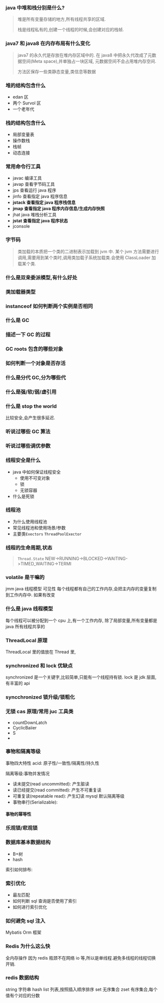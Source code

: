 ### java 中堆和栈分别是什么?

> 堆是所有变量存储的地方,所有线程共享的区域.
>
> 栈是线程私有的,创建一个线程的时候,会创建对应的栈帧.

### java7 和 java8 在内存布局有什么变化

> java7 的永久代是存放在堆内存区域中的. 在 java8 中把永久代改成了元数据空间(Meta space),并单独占一块区域, 元数据空间不会占用堆内存空间.
>
> 方法区保存一些类静态变量,类信息等数据

### 堆的结构包含什么

- edan 区
- 两个 Survol 区
- 一个老年代

### 栈的结构包含什么

- 局部变量表
- 操作数栈
- 栈帧
- 动态连接

### 常用命令行工具

- javac 编译工具
- javap 查看字节码工具
- jps 查看运行 java 程序
- jinfo 查看指定 java 程序信息
- **jstack 查看指定 java 程序栈信息**
- **jmap 查看指定 java 程序内存信息/生成内存快照**
- jhat java 堆栈分析工具
- **jstat 查看指定 java 程序状态**
- jconsole

### 字节码

> 类加载的本质把一个类的二进制表示加载到 jvm 中.
> 某个 jvm 方法需要进行调用,需要用到某个类时,调用类加载子系统加载类.会使用 ClassLoader 加载某个类.

### 什么是双亲委派模型,有什么好处

### 类加载器类型

### instanceof 如何判断两个实例是否相同

### 什么是 GC

### 描述一下 GC 的过程

### GC roots 包含的哪些对象

### 如何判断一个对象是否存活

### 什么是分代 GC,分为哪些代

### 什么是强/软/弱/虚引用

### 什么是 stop the world

比较安全,会产生很多延迟.

### 听说过哪些 GC 算法

### 听说过哪些调优参数

### 线程安全是什么

- java 中如何保证线程安全
  - 使用不可变对象
  - 锁
  - 无锁容器
- 什么是死锁

### 线程池

- 为什么使用线程池
- 常见线程池和使用场景/参数
- 主要类`Exectors` `ThreadPoolExector`

### 线程的生命周期,状态

> `Thread.State`
> NEW->RUNNING->BLOCKED->WAITING->TIMED_WAITING->TERMI

### volatile 是干嘛的

jmm java 线程模型
可见性
每个线程都有自己的工作内存,会把主内存的变量复制到工作内存中. 如果有改变

### 什么是 java 线程模型

每个线程可以被分配到一个 cpu 上,有一个工作内存,
除了局部变量,所有变量都是 java 所有线程共享的

### ThreadLocal 原理

ThreadLocal 里的值放在 Thread 里,

### synchronized 和 lock 优缺点

synchronized 是一个关键字,比较简单,只能有一个线程持有锁.
lock 是 jdk 层面,有丰富的 api

### syncchronized 锁升级/锁粗化

### 无锁 cas 原理/常用 juc 工具类

- countDownLatch
- CyclicBaiier
- S
-

### 事物和隔离等级

事物四大特性
acid: 原子性/一致性/隔离性/持久性

隔离等级:事物并发情况

- 读未提交(read uncommitted): 产生脏读
- 读已经提交(read committed): 产生不可重复读
- 可重复读(repeatable read): 产生幻读 mysql 默认隔离等级
- 事物串行(Serializable):

#### 事物的幂等性

### 乐观锁/悲观锁

### 数据库基本数据结构

- B+树
- hash

索引如何排布:

### 索引优化

- 最左匹配
- 如何判断 sql 查询是否使用了索引
- 如何进行索引优化

### 如何避免 sql 注入

Mybatis Orm 框架

### Redis 为什么这么快

全内存操作
因为 redis 瓶颈不在网络 io 等,所以是单线程.避免多线程的线程切换开销.

### redis 数据结构

string 字符串
hash
list 列表,按照插入顺序排序
set 无序集合
zset 有序集合,每个值有个对应的分数
